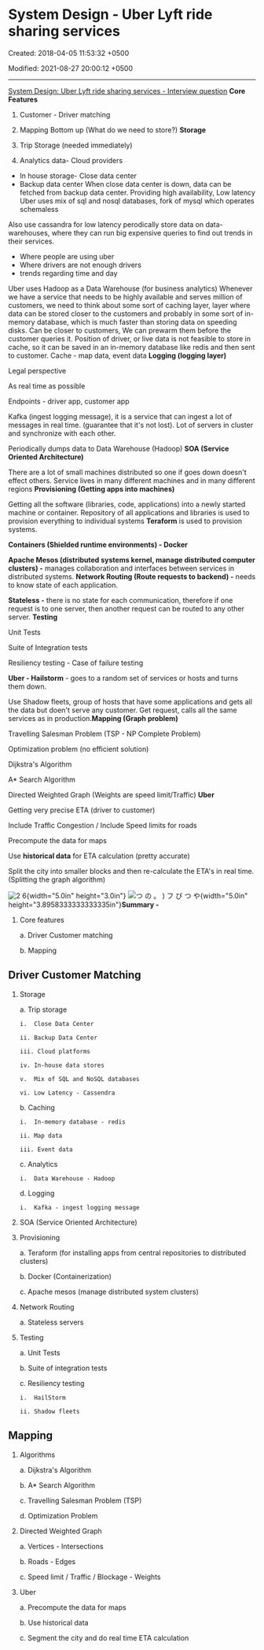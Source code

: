 # System Design - Uber Lyft ride sharing services

Created: 2018-04-05 11:53:32 +0500

Modified: 2021-08-27 20:00:12 +0500

---

[System Design: Uber Lyft ride sharing services - Interview question](https://www.youtube.com/watch?v=J3DY3Te3A_A)
**Core Features**

1.  Customer - Driver matching

2.  Mapping
Bottom up (What do we need to store?)
**Storage**

1.  Trip Storage (needed immediately)

2.  Analytics data-   Cloud providers
-   In house storage-   Close data center
-   Backup data center
When close data center is down, data can be fetched from backup data center. Providing high availability, Low latency
Uber uses mix of sql and nosql databases, fork of mysql which operates schemaless

Also use cassandra for low latency
perodically store data on data-warehouses, where they can run big expensive queries to find out trends in their services.
-   Where people are using uber
-   Where drivers are not enough drivers
-   trends regarding time and day

Uber uses Hadoop as a Data Warehouse (for business analytics)
Whenever we have a service that needs to be highly available and serves million of customers, we need to think about some sort of caching layer, layer where data can be stored closer to the customers and probably in some sort of in-memory database, which is much faster than storing data on speeding disks.
Can be closer to customers, We can prewarm them before the customer queries it.
Position of driver, or live data is not feasible to store in cache, so it can be saved in an in-memory database like redis and then sent to customer.
Cache - map data, event data
**Logging (logging layer)**

Legal perspective

As real time as possible

Endpoints - driver app, customer app

Kafka (ingest logging message), it is a service that can ingest a lot of messages in real time. (guarantee that it's not lost). Lot of servers in cluster and synchronize with each other.

Periodically dumps data to Data Warehouse (Hadoop)
**SOA (Service Oriented Architecture)**

There are a lot of small machines distributed so one if goes down doesn't effect others. Service lives in many different machines and in many different regions
**Provisioning (Getting apps into machines)**

Getting all the software (libraries, code, applications) into a newly started machine or container.
Repository of all applications and libraries is used to provision everything to individual systems
**Teraform** is used to provision systems.

**Containers (Shielded runtime environments) - Docker**

**Apache Mesos (distributed systems kernel, manage distributed computer clusters) -** manages collaboration and interfaces between services in distributed systems.
**Network Routing (Route requests to backend) -** needs to know state of each application.

**Stateless -** there is no state for each communication, therefore if one request is to one server, then another request can be routed to any other server.
**Testing**

Unit Tests

Suite of Integration tests

Resiliency testing - Case of failure testing

**Uber - Hailstorm** - goes to a random set of services or hosts and turns them down.

Use Shadow fleets, group of hosts that have some applications and gets all the data but doen't serve any customer. Get request, calls all the same services as in production.**Mapping (Graph problem)**

Travelling Salesman Problem (TSP - NP Complete Problem)

Optimization problem (no efficient solution)

Dijkstra's Algorithm

A* Search Algorithm

Directed Weighted Graph (Weights are speed limit/Traffic)
**Uber**

Getting very precise ETA (driver to customer)

Include Traffic Congestion / Include Speed limits for roads

Precompute the data for maps

Use **historical data** for ETA calculation (pretty accurate)

Split the city into smaller blocks and then re-calculate the ETA's in real time. (Splitting the graph algorithm)

![2 6 ](media/System-Design---Uber-Lyft-ride-sharing-services-image1.png){width="5.0in" height="3.0in"}
![つ の 。 ) フ び つ や ](media/System-Design---Uber-Lyft-ride-sharing-services-image2.png){width="5.0in" height="3.8958333333333335in"}**Summary -**

1.  Core features

    a.  Driver Customer matching

    b.  Mapping
## Driver Customer Matching

1.  Storage

    a.  Trip storage

        i.  Close Data Center

        ii. Backup Data Center

        iii. Cloud platforms

        iv. In-house data stores

        v.  Mix of SQL and NoSQL databases

        vi. Low Latency - Cassendra

    b.  Caching

        i.  In-memory database - redis

        ii. Map data

        iii. Event data

    c.  Analytics

        i.  Data Warehouse - Hadoop

    d.  Logging

        i.  Kafka - ingest logging message

2.  SOA (Service Oriented Architecture)

3.  Provisioning

    a.  Teraform (for installing apps from central repositories to distributed clusters)

    b.  Docker (Containerization)

    c.  Apache mesos (manage distributed system clusters)

4.  Network Routing

    a.  Stateless servers

5.  Testing

    a.  Unit Tests

    b.  Suite of integration tests

    c.  Resiliency testing

        i.  HailStorm

        ii. Shadow fleets
## Mapping

1.  Algorithms

    a.  Dijkstra's Algorithm

    b.  A* Search Algorithm

    c.  Travelling Salesman Problem (TSP)

    d.  Optimization Problem

2.  Directed Weighted Graph

    a.  Vertices - Intersections

    b.  Roads - Edges

    c.  Speed limit / Traffic / Blockage - Weights

3.  Uber

    a.  Precompute the data for maps

    b.  Use historical data

    c.  Segment the city and do real time ETA calculation